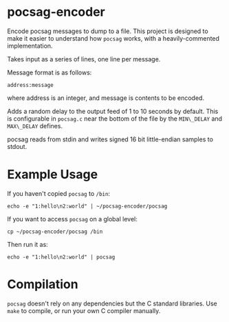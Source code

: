 # pocsag-encoder
Encode pocsag messages to dump to a file. This project is designed to make it
easier to understand how `pocsag` works, with a heavily-commented implementation.

Takes input as a series of lines, one line per message.

Message format is as follows:

    address:message

where address is an integer, and message is contents to be encoded.

Adds a random delay to the output feed of 1 to 10 seconds by default. This
is configurable in `pocsag.c` near the bottom of the file by the `MIN\_DELAY` and
`MAX\_DELAY` defines.

pocsag reads from stdin and writes signed 16 bit little-endian samples to stdout.


# Example Usage
If you haven't copied `pocsag` to `/bin`:

    echo -e "1:hello\n2:world" | ~/pocsag-encoder/pocsag
    
If you want to access `pocsag` on a global level:

    cp ~/pocsag-encoder/pocsag /bin
    
Then run it as:

    echo -e "1:hello\n2:world" | pocsag
    
# Compilation

`pocsag` doesn't rely on any dependencies but the C standard libraries. Use `make`
to compile, or run your own C compiler manually.
